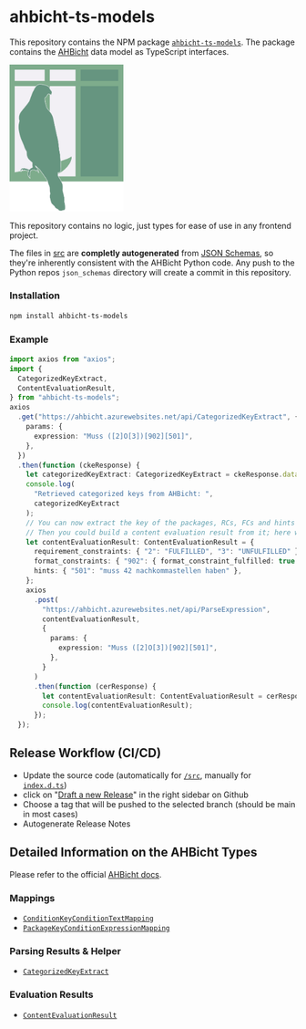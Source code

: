 # ahbicht-ts-models

This repository contains the NPM package [`ahbicht-ts-models`](https://www.npmjs.com/package/ahbicht-ts-models). The package contains the [AHBicht](https://github.com/Hochfrequenz/ahbicht) data model as TypeScript interfaces.

<img src="https://raw.githubusercontent.com/Hochfrequenz/ahbicht/main/docs/_static/ahbicht-logo.png" alt="AHBicht Logo" style="width:200px;" />

This repository contains no logic, just types for ease of use in any frontend project.

The files in [src](src/) are **completly autogenerated** from [JSON Schemas](https://github.com/Hochfrequenz/ahbicht/tree/main/json_schemas), so they're inherently consistent with the AHBicht Python code. Any push to the Python repos `json_schemas` directory will create a commit in this repository.

### Installation

```bash
npm install ahbicht-ts-models
```

### Example

```ts
import axios from "axios";
import {
  CategorizedKeyExtract,
  ContentEvaluationResult,
} from "ahbicht-ts-models";
axios
  .get("https://ahbicht.azurewebsites.net/api/CategorizedKeyExtract", {
    params: {
      expression: "Muss ([2]O[3])[902][501]",
    },
  })
  .then(function (ckeResponse) {
    let categorizedKeyExtract: CategorizedKeyExtract = ckeResponse.data;
    console.log(
      "Retrieved categorized keys from AHBicht: ",
      categorizedKeyExtract
    );
    // You can now extract the key of the packages, RCs, FCs and hints from the categorized key extract.
    // Then you could build a content evaluation result from it; here we hard code it for simplicity:
    let contentEvaluationResult: ContentEvaluationResult = {
      requirement_constraints: { "2": "FULFILLED", "3": "UNFULFILLED" },
      format_constraints: { "902": { format_constraint_fulfilled: true } },
      hints: { "501": "muss 42 nachkommastellen haben" },
    };
    axios
      .post(
        "https://ahbicht.azurewebsites.net/api/ParseExpression",
        contentEvaluationResult,
        {
          params: {
            expression: "Muss ([2]O[3])[902][501]",
          },
        }
      )
      .then(function (cerResponse) {
        let contentEvaluationResult: ContentEvaluationResult = cerResponse.data;
        console.log(contentEvaluationResult);
      });
  });
```

## Release Workflow (CI/CD)

- Update the source code (automatically for [`/src`](/src), manually for [`index.d.ts`](index.d.ts))
- click on "[Draft a new Release](https://github.com/Hochfrequenz/ahbicht-ts-models/releases/new)" in the right sidebar on Github
- Choose a tag that will be pushed to the selected branch (should be main in most cases)
- Autogenerate Release Notes

## Detailed Information on the AHBicht Types

Please refer to the official [AHBicht docs](https://ahbicht.readthedocs.io/en/latest/api/ahbicht.html).

### Mappings

- [`ConditionKeyConditionTextMapping`](https://ahbicht.readthedocs.io/en/latest/api/ahbicht.html?highlight=ConditionKeyConditionTextMapping#ahbicht.mapping_results.ConditionKeyConditionTextMapping)
- [`PackageKeyConditionExpressionMapping`](https://ahbicht.readthedocs.io/en/latest/api/ahbicht.html?highlight=PackageKeyConditionExpressionMapping#ahbicht.mapping_results.PackageKeyConditionExpressionMapping)

### Parsing Results & Helper

- [`CategorizedKeyExtract`](https://ahbicht.readthedocs.io/en/latest/api/ahbicht.content_evaluation.html#module-ahbicht.content_evaluation.categorized_key_extract)

### Evaluation Results

- [`ContentEvaluationResult`](https://ahbicht.readthedocs.io/en/latest/api/ahbicht.content_evaluation.html?highlight=ContentEvaluationResult#ahbicht.content_evaluation.content_evaluation_result.ContentEvaluationResult)
